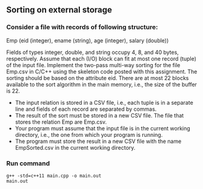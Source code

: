 ## Sorting on external storage

### Consider a file with records of following structure:

Emp (eid (integer), ename (string), age (integer), salary (double))

Fields of types integer, double, and string occupy 4, 8, and 40 bytes, respectively. Assume that
each (I/O) block can fit at most one record (tuple) of the input file. Implement the two-pass
multi-way sorting for the file Emp.csv in C/C++ using the skeleton code posted with this
assignment. The sorting should be based on the attribute eid. There are at most 22 blocks
available to the sort algorithm in the main memory, i.e., the size of the buffer is 22.

* The input relation is stored in a CSV file, i.e., each tuple is in a separate line and fields of
each record are separated by commas.
* The result of the sort must be stored in a new CSV file. The file that stores the relation
Emp are Emp.csv.
* Your program must assume that the input file is in the current working directory, i.e., the
one from which your program is running.
* The program must store the result in a new CSV file with the name EmpSorted.csv in the
current working directory.

### Run command
```
g++ -std=c++11 main.cpp -o main.out
main.out
```